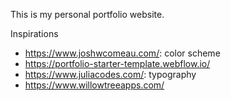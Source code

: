 This is my personal portfolio website.

Inspirations

- https://www.joshwcomeau.com/: color scheme
- https://portfolio-starter-template.webflow.io/
- https://www.juliacodes.com/: typography
- https://www.willowtreeapps.com/
